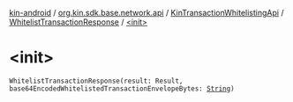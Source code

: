 [kin-android](../../../index.md) / [org.kin.sdk.base.network.api](../../index.md) / [KinTransactionWhitelistingApi](../index.md) / [WhitelistTransactionResponse](index.md) / [&lt;init&gt;](./-init-.md)

# &lt;init&gt;

`WhitelistTransactionResponse(result: Result, base64EncodedWhitelistedTransactionEnvelopeBytes: `[`String`](https://kotlinlang.org/api/latest/jvm/stdlib/kotlin/-string/index.html)`)`
